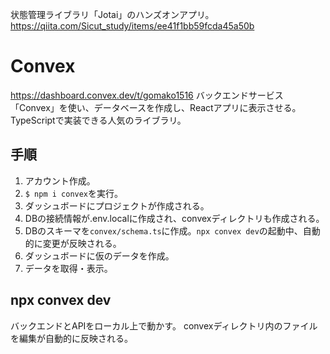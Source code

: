 状態管理ライブラリ「Jotai」のハンズオンアプリ。
https://qiita.com/Sicut_study/items/ee41f1bb59fcda45a50b

# Convex
https://dashboard.convex.dev/t/gomako1516
バックエンドサービス「Convex」を使い、データベースを作成し、Reactアプリに表示させる。
TypeScriptで実装できる人気のライブラリ。

## 手順
1. アカウント作成。
2. `$ npm i convex`を実行。
3. ダッシュボードにプロジェクトが作成される。
4. DBの接続情報が.env.localに作成され、convexディレクトリも作成される。
5. DBのスキーマを`convex/schema.ts`に作成。`npx convex dev`の起動中、自動的に変更が反映される。
6. ダッシュボードに仮のデータを作成。
7. データを取得・表示。

## npx convex dev
バックエンドとAPIをローカル上で動かす。
convexディレクトリ内のファイルを編集が自動的に反映される。